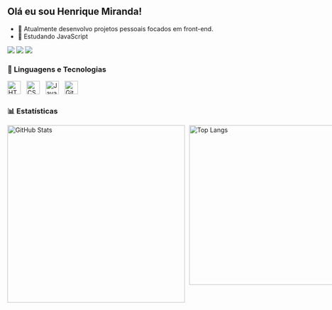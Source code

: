 ## Olá eu sou Henrique Miranda!

- 🔭 Atualmente desenvolvo projetos pessoais focados em front-end.
- 🌱 Estudando JavaScript

<div> 
  <a href="https://www.instagram.com/gabrielmankke/" target="_blank"><img src="https://img.shields.io/badge/-Instagram-%23E4405F?style=for-the-badge&logo=instagram&logoColor=white" target="_blank"></a>
  <a href = "mailto:gabrielnmanke@gmail.com"><img src="https://img.shields.io/badge/-Gmail-%23333?style=for-the-badge&logo=gmail&logoColor=white" target="_blank"></a>
  <a href="https://www.linkedin.com/in/gabrielmanke/" target="_blank"><img src="https://img.shields.io/badge/-LinkedIn-%230077B5?style=for-the-badge&logo=linkedin&logoColor=white" target="_blank"></a> 
  
</div>


### 🤖 Linguagens e Tecnologias

<img 
    align="left" 
    alt="HTML"
    title="HTML" 
    width="30px" 
    style="padding-right: 10px;" 
    src="https://cdn.jsdelivr.net/gh/devicons/devicon@latest/icons/html5/html5-original.svg" 
/>
<img 
    align="left" 
    alt="CSS" 
    title="CSS"
    width="30px" 
    style="padding-right: 10px;" 
    src="https://cdn.jsdelivr.net/gh/devicons/devicon@latest/icons/css3/css3-original.svg" 
/>
<img 
    align="left" 
    alt="JavaScript" 
    title="JavaScript"
    width="30px" 
    style="padding-right: 10px;" 
    src="https://cdn.jsdelivr.net/gh/devicons/devicon@latest/icons/javascript/javascript-original.svg" 
/>
<img 
    align="left" 
    alt="Git" 
    title="Git"
    width="30px" 
    style="padding-right: 10px;" 
    src="https://cdn.jsdelivr.net/gh/devicons/devicon@latest/icons/git/git-original.svg" 
/>

<br/>
<br/>

### 📊 Estatísticas

<p>
<div style="display: flex; gap: 10px;">
  <img 
    alt="GitHub Stats" 
    width="400" 
    src="https://github-readme-stats.vercel.app/api?username=Mankeya&show_icons=true&theme=tokyonight&include_all_commits=true&locale=pt-br" 
  />
  <img 
    alt="Top Langs" 
    width="360" 
    src="https://github-readme-stats.vercel.app/api/top-langs/?username=Mankeya&theme=tokyonight&layout=compact&custom_title=Tecnologias&langs_count=9" 
  />
</div>

</p>

